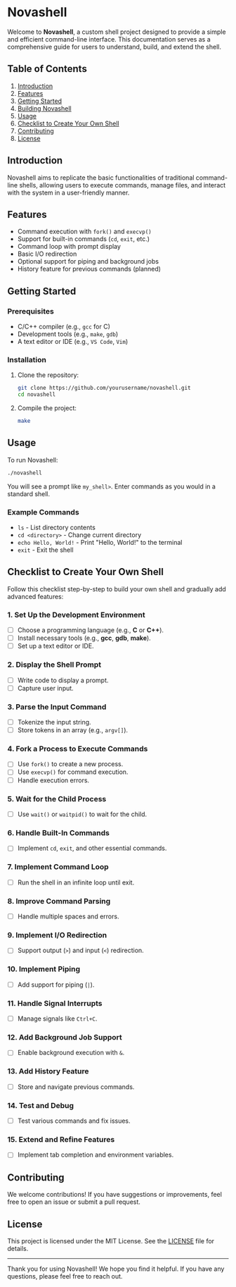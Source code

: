 # Novashell

Welcome to **Novashell**, a custom shell project designed to provide a simple and efficient command-line interface. This documentation serves as a comprehensive guide for users to understand, build, and extend the shell.

## Table of Contents
1. [Introduction](#introduction)
2. [Features](#features)
3. [Getting Started](#getting-started)
4. [Building Novashell](#building-novashell)
5. [Usage](#usage)
6. [Checklist to Create Your Own Shell](#checklist-to-create-your-own-shell)
7. [Contributing](#contributing)
8. [License](#license)

## Introduction
Novashell aims to replicate the basic functionalities of traditional command-line shells, allowing users to execute commands, manage files, and interact with the system in a user-friendly manner.

## Features
- Command execution with `fork()` and `execvp()`
- Support for built-in commands (`cd`, `exit`, etc.)
- Command loop with prompt display
- Basic I/O redirection
- Optional support for piping and background jobs
- History feature for previous commands (planned)

## Getting Started
### Prerequisites
- C/C++ compiler (e.g., `gcc` for C)
- Development tools (e.g., `make`, `gdb`)
- A text editor or IDE (e.g., `VS Code`, `Vim`)

### Installation
1. Clone the repository:
   ```bash
   git clone https://github.com/yourusername/novashell.git
   cd novashell
   ```
2. Compile the project:
   ```bash
   make
   ```

## Usage
To run Novashell:
```bash
./novashell
```
You will see a prompt like `my_shell>`. Enter commands as you would in a standard shell.

### Example Commands
- `ls` - List directory contents
- `cd <directory>` - Change current directory
- `echo Hello, World!` - Print "Hello, World!" to the terminal
- `exit` - Exit the shell

## Checklist to Create Your Own Shell
Follow this checklist step-by-step to build your own shell and gradually add advanced features:

### 1. Set Up the Development Environment
- [ ] Choose a programming language (e.g., **C** or **C++**).
- [ ] Install necessary tools (e.g., **gcc**, **gdb**, **make**).
- [ ] Set up a text editor or IDE.

### 2. Display the Shell Prompt
- [ ] Write code to display a prompt.
- [ ] Capture user input.

### 3. Parse the Input Command
- [ ] Tokenize the input string.
- [ ] Store tokens in an array (e.g., `argv[]`).

### 4. Fork a Process to Execute Commands
- [ ] Use `fork()` to create a new process.
- [ ] Use `execvp()` for command execution.
- [ ] Handle execution errors.

### 5. Wait for the Child Process
- [ ] Use `wait()` or `waitpid()` to wait for the child.

### 6. Handle Built-In Commands
- [ ] Implement `cd`, `exit`, and other essential commands.

### 7. Implement Command Loop
- [ ] Run the shell in an infinite loop until exit.

### 8. Improve Command Parsing
- [ ] Handle multiple spaces and errors.

### 9. Implement I/O Redirection
- [ ] Support output (`>`) and input (`<`) redirection.

### 10. Implement Piping
- [ ] Add support for piping (`|`).

### 11. Handle Signal Interrupts
- [ ] Manage signals like `Ctrl+C`.

### 12. Add Background Job Support
- [ ] Enable background execution with `&`.

### 13. Add History Feature
- [ ] Store and navigate previous commands.

### 14. Test and Debug
- [ ] Test various commands and fix issues.

### 15. Extend and Refine Features
- [ ] Implement tab completion and environment variables.

## Contributing
We welcome contributions! If you have suggestions or improvements, feel free to open an issue or submit a pull request.

## License
This project is licensed under the MIT License. See the [LICENSE](LICENSE) file for details.

---

Thank you for using Novashell! We hope you find it helpful. If you have any questions, please feel free to reach out.
